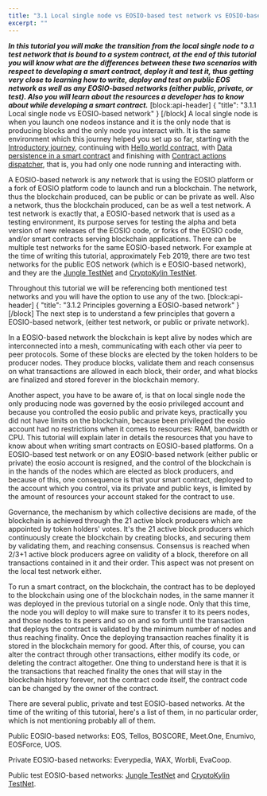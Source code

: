 ```yaml
---
title: "3.1 Local single node vs EOSIO-based test network vs EOSIO-based network"
excerpt: ""
---
```

***In this tutorial you will make the transition from the local single node to a test network that is bound to a system contract, at the end of this tutorial you will know what are the differences between these two scenarios with respect to developing a smart contract, deploy it and test it, thus getting very close to learning how to write, deploy and test on public EOS network as well as any EOSIO-based networks (either public, private, or test). Also you will learn about the resources a developer has to know about while developing a smart contract.***
[block:api-header]
{
  "title": "3.1.1 Local single node vs EOSIO-based network"
}
[/block]
A local single node is when you launch one nodeos instance and it is the only node that is producing blocks and the only node you interact with. It is the same environment which this journey helped you set up so far, starting with the [Introductory journey](https://developers.eos.io/eosio-home/docs/introduction), continuing with [Hello world contract](https://developers.eos.io/eosio-home/docs/your-first-contract), with [Data persistence in a smart contract](https://developers.eos.io/eosio-home/docs/data-persistence) and finishing with [Contract actions dispatcher](https://developers.eos.io/eosio-home/docs/writing-a-custom-dispatcher), that is, you had only one node running and interacting with.

A EOSIO-based network is any network that is using the EOSIO platform or a fork of EOSIO platform code to launch and run a blockchain. The network, thus the blockchain produced, can be public or can be private as well. Also a network, thus the blockchain produced, can be as well a test network. A test network is exactly that, a EOSIO-based network that is used as a testing environment, its purpose serves for testing the alpha and beta version of new releases of the EOSIO code, or forks of the EOSIO code, and/or smart contracts serving blockchain applications. There can be multiple test networks for the same EOSIO-based network. For example at the time of writing this tutorial, approximately Feb 2019, there are two test networks for the public EOS network (which is e EOSIO-based network), and they are the [Jungle TestNet](https://jungletestnet.io/) and [CryptoKylin TestNet](https://www.cryptokylin.io/).

Throughout this tutorial we will be referencing both mentioned test networks and you will have the option to use any of the two.
[block:api-header]
{
  "title": "3.1.2 Principles governing a EOSIO-based network"
}
[/block]
The next step is to understand a few principles that govern a EOSIO-based network, (either test network, or public or private network).

In a EOSIO-based network the blockchain is kept alive by nodes which are interconnected into a mesh, communicating with each other via peer to peer protocols. Some of these blocks are elected by the token holders to be producer nodes. They produce blocks, validate them and reach consensus on what transactions are allowed in each block, their order, and what blocks are finalized and stored forever in the blockchain memory.

Another aspect, you have to be aware of, is that on local single node the only producing node was governed by the eosio privileged account and because you controlled the eosio public and private keys, practically you did not have limits on the blockchain, because been privileged the eosio account had no restrictions when it comes to resources: RAM, bandwidth or CPU. This tutorial will explain later in details the resources that you have to know about when writing smart contracts on EOSIO-based platforms. On a EOSIO-based test network or on any EOSIO-based network (either public or private) the eosio account is resigned, and the control of the blockchain is in the hands of the nodes which are elected as block producers, and because of this, one consequence is that your smart contract, deployed to the account which you control, via its private and public keys, is limited by the amount of resources your account staked for the contract to use.

Governance, the mechanism by which collective decisions are made, of the blockchain is achieved through the 21 active block producers which are appointed by token holders' votes. It's the 21 active block producers which continuously create the blockchain by creating blocks, and securing them by validating them, and reaching consensus. Consensus is reached when 2/3+1 active block producers agree on validity of a block, therefore on all transactions contained in it and their order. This aspect was not present on the local test network either.

To run a smart contract, on the blockchain, the contract has to be deployed to the blockchain using one of the blockchain nodes, in the same manner it was deployed in the previous tutorial on a single node. Only that this time, the node you will deploy to will make sure to transfer it to its peers nodes, and those nodes to its peers and so on and so forth until the transaction that deploys the contract is validated by the minimum number of nodes and thus reaching finality. Once the deploying transaction reaches finality it is stored in the blockchain memory for good. After this, of course, you can alter the contract through other transactions, either modify its code, or deleting the contract altogether. One thing to understand here is that it is the transactions that reached finality the ones that will stay in the blockchain history forever, not the contract code itself, the contract code can be changed by the owner of the contract.

There are several public, private and test EOSIO-based networks. At the time of the writing of this tutorial, here's a list of them, in no particular order, which is not mentioning probably all of them.

Public EOSIO-based networks: EOS, Tellos, BOSCORE, Meet.One, Enumivo, EOSForce, UOS.

Private EOSIO-based networks: Everypedia, WAX, Worbli, EvaCoop.

Public test EOSIO-based networks: [Jungle TestNet](https://jungletestnet.io/) and [CryptoKylin TestNet](https://www.cryptokylin.io/).